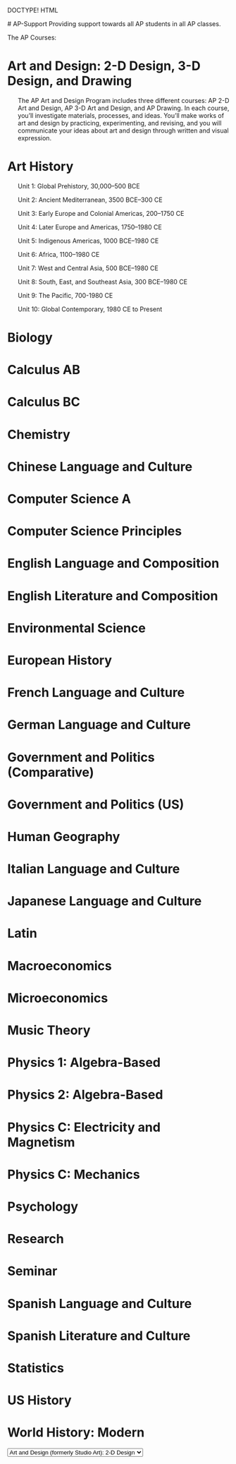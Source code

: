 DOCTYPE! HTML
<p>
# AP-Support
Providing support towards all AP students in all AP classes.
</p>

The AP Courses:

<h1><strong>Art and Design: 2-D Design, 3-D Design, and Drawing</strong></h1>
<ol>The AP Art and Design Program includes three different courses: AP 2-D Art and Design, AP 3-D Art and Design, and AP Drawing. In each course, you’ll investigate materials, processes, and ideas. You’ll make works of art and design by practicing, experimenting, and revising, and you will communicate your ideas about art and design through written and visual expression.</ol>
<p></p>

<h1><strong>Art History</strong></h1>
<ol>Unit 1: Global Prehistory, 30,000–500 BCE</ol>
<ol>Unit 2: Ancient Mediterranean, 3500 BCE–300 CE</ol>
<ol>Unit 3: Early Europe and Colonial Americas, 200–1750 CE</ol>
<ol>Unit 4: Later Europe and Americas, 1750–1980 CE</ol>
<ol>Unit 5: Indigenous Americas, 1000 BCE–1980 CE</ol>
<ol>Unit 6: Africa, 1100–1980 CE</ol>
<ol>Unit 7: West and Central Asia, 500 BCE–1980 CE</ol>
<ol>Unit 8: South, East, and Southeast Asia, 300 BCE–1980 CE</ol>
<ol>Unit 9: The Pacific, 700-1980 CE</ol>
<ol>Unit 10: Global Contemporary, 1980 CE to Present</ol>
<p></p>

<h1><strong>Biology</strong></h1>
<p></p>

<h1><strong>Calculus AB</strong></h1>
<p></p>

<h1><strong>Calculus BC</strong></h1>
<p></p>

<h1><strong>Chemistry</strong></h1>
<p></p>

<h1><strong>Chinese Language and Culture</strong></h1>
<p></p>

<h1><strong>Computer Science A</strong></h1>
<p></p>

<h1><strong>Computer Science Principles</strong></h1>
<p></p>

<h1><strong>English Language and Composition</strong></h1>
<p></p>

<h1><strong>English Literature and Composition</strong></h1>
<p></p>

<h1><strong>Environmental Science</strong></h1>
<p></p>

<h1><strong>European History</strong></h1>
<p></p>

<h1><strong>French Language and Culture</strong></h1>
<p></p>

<h1><strong>German Language and Culture</strong></h1>
<p></p>

<h1><strong>Government and Politics (Comparative)</strong></h1>
<p></p>

<h1><strong>Government and Politics (US)</strong></h1>
<p></p>

<h1><strong>Human Geography</strong></h1>
<p></p>

<h1><strong>Italian Language and Culture</strong></h1>
<p></p>

<h1><strong>Japanese Language and Culture</strong></h1>
<p></p>

<h1><strong>Latin</strong></h1>
<p></p>

<h1><strong>Macroeconomics</strong></h1>
<p></p>

<h1><strong>Microeconomics</strong></h1>
<p></p>

<h1><strong>Music Theory</strong></h1>
<p></p>

<h1><strong>Physics 1: Algebra-Based</strong></h1>
<p></p>

<h1><strong>Physics 2: Algebra-Based<strong></h1>
<p></p>

<h1><strong>Physics C: Electricity and Magnetism<strong></h1>
<p></p>

<h1><strong>Physics C: Mechanics<strong></h1>
<p></p>

<h1><strong>Psychology<strong></h1>
<p></p>

<h1><strong>Research<strong></h1>
<p></p>

<h1><strong>Seminar<strong></h1>
<p></p>

<h1><strong>Spanish Language and Culture<strong></h1>
<p></p>

<h1><strong>Spanish Literature and Culture<strong></h1>
<p></p>

<h1><strong>Statistics<strong></h1>
<p></p>
  
<h1><strong>US History<strong></h1>
<p></p>

<h1><strong>World History: Modern<strong></h1>
<p></p>
  
  
<p>
<select>
  
<option value="Art and Design (formerly Studio Art): 2-D Design">Art and Design (formerly Studio Art): 2-D Design</option>
  
<option value="Art and Design (formerly Studio Art): 3-D Design">Art and Design (formerly Studio Art): 3-D Design</option>
  
<option value="Art and Design (formerly Studio Art): Drawing">Art and Design (formerly Studio Art): Drawing</option>
  
<option value="Art History">Art History</option>
  
<option value="Biology">Biology</option>
  
<option value="Calculus AB">Calculus AB</option>
  
<option value="Calculus BC">Calculus BC</option>
  
<option value="Chemistry">Chemistry</option>
  
<option value="Chinese Language and Culture">Chinese Language and Culture</option>
  
<option value="Computer Science A">Computer Science A</option>
  
<option value="Computer Science Principles">Computer Science Principles</option>
  
<option value="English Language and Composition">English Language and Composition</option>
  
<option value="English Literature and Composition">English Literature and Composition</option>
  
<option value="Environmental Science">Environmental Science</option>
  
<option value="European History">European History</option>
  
<option value="French Language and Culture">French Language and Culture</option>
  
<option value="German Language and Culture">German Language and Culture</option>
  
<option value="Government and Politics (Comparative)">Government and Politics (Comparative)</option>
  
<option value="Government and Politics (US)">Government and Politics (US)</option>
  
<option value="Human Geography">Human Geography</option>
  
<option value="Italian Language and Culture">Italian Language and Culture</option>
  
<option value="Japanese Language and Culture">Japanese Language and Culture</option>
  
<option value="Latin">Latin</option>
  
<option value="Macroeconomics">Macroeconomics</option>
  
<option value="Microeconomics">Microeconomics</option>
  
<option value="Music Theory">Music Theory</option>
  
<option value="Physics 1: Algebra-Based">Physics 1: Algebra-Based</option>
  
<option value="Physics 2: Algebra-Based">Physics 2: Algebra-Based</option>
  
<option value="Physics C: Electricity and Magnetism">Physics C: Electricity and Magnetism</option>
  
<option value="Physics C: Mechanics">Physics C: Mechanics</option>
  
<option value="Psychology">Psychology</option>

<option value="Research">Research</option>

<option value="Seminar">Seminar</option>
  
<option value="Spanish Language and Culture">Spanish Language and Culture
</option>
  
<option value="Spanish Literature and Culture">Spanish Literature and Culture
</option>
  
<option value="Statistics">Statistics</option>
  
<option value="US History">US History</option>
  
<option value="World History: Modern">World History: Modern</option>

</select>
</p>
